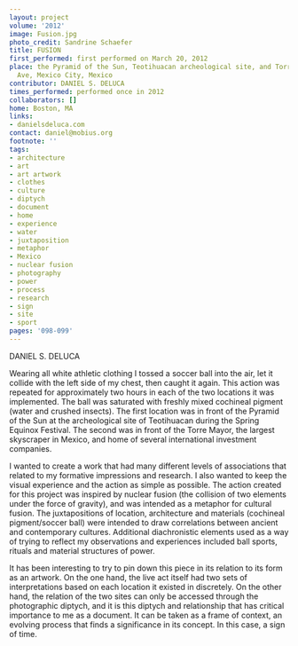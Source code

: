 ```yaml
---
layout: project
volume: '2012'
image: Fusion.jpg
photo_credit: Sandrine Schaefer
title: FUSION
first_performed: first performed on March 20, 2012
place: the Pyramid of the Sun, Teotihuacan archeological site, and Torre Mayor, Reforma
  Ave, Mexico City, Mexico
contributor: DANIEL S. DELUCA 
times_performed: performed once in 2012
collaborators: []
home: Boston, MA
links:
- danielsdeluca.com
contact: daniel@mobius.org
footnote: ''
tags:
- architecture
- art
- art artwork
- clothes
- culture
- diptych
- document
- home
- experience
- water
- juxtaposition
- metaphor
- Mexico
- nuclear fusion
- photography
- power
- process
- research
- sign
- site
- sport
pages: '098-099'
---
```


DANIEL S. DELUCA

Wearing all white athletic clothing I tossed a soccer ball into the air, let it collide with the left side of my chest, then caught it again. This action was repeated for approximately two hours in each of the two locations it was implemented. The ball was saturated with freshly mixed cochineal pigment (water and crushed insects). The first location was in front of the Pyramid of the Sun at the archeological site of Teotihuacan during the Spring Equinox Festival. The second was in front of the Torre Mayor, the largest skyscraper in Mexico, and home of several international investment companies.

I wanted to create a work that had many different levels of associations that related to my formative impressions and research. I also wanted to keep the visual experience and the action as simple as possible. The action created for this project was inspired by nuclear fusion (the collision of two elements under the force of gravity), and was intended as a metaphor for cultural fusion. The juxtapositions of location, architecture and materials (cochineal pigment/soccer ball) were intended to draw correlations between ancient and contemporary cultures. Additional diachronistic elements used as a way of trying to reflect my observations and experiences included ball sports, rituals and material structures of power.

It has been interesting to try to pin down this piece in its relation to its form as an artwork. On the one hand, the live act itself had two sets of interpretations based on each location it existed in discretely. On the other hand, the relation of the two sites can only be accessed through the photographic diptych, and it is this diptych and relationship that has critical importance to me as a document. It can be taken as a frame of context, an evolving process that finds a significance in its concept. In this case, a sign of time.
